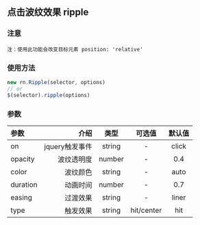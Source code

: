 点击波纹效果 ripple
--------------------
### 注意

``注：使用此功能会改变目标元素 position: 'relative'``

### 使用方法

````javascript
new rn.Ripple(selector, options)
// or
$(selector).ripple(options)
````

### 参数

| 参数      |    介绍 | 类型  | 可选值 | 默认值 |
| :-------- | --------:| :--:|:--:   | :--: |
| on  | jquery触发事件 |  string   | - | click |
| opacity  | 波纹透明度 |  number   | - | 0.4 |
| color  | 波纹颜色 |  string   | - | auto |
| duration  | 动画时间 |  number   | - | 0.7 |
| easing  | 过渡效果 |  string   | - | liner |
| type  | 触发效果 |  string   | hit/center | hit |
